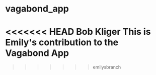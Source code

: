 # vagabond_app
<<<<<<< HEAD
Bob Kliger
This is Emily's contribution to the Vagabond App
=======
>>>>>>> emilysbranch
